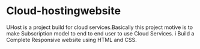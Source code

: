 # Cloud-hostingwebsite
UHost is a project build for cloud services.Basically this project motive is to make Subscription model to end to end user to use Cloud Services. i Build a Complete Responsive website using HTML and CSS.
